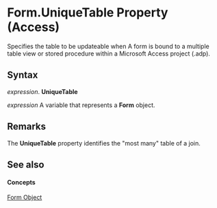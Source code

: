 
# Form.UniqueTable Property (Access)

Specifies the table to be updateable when A form is bound to a multiple table view or stored procedure within a Microsoft Access project (.adp).


## Syntax

 _expression_. **UniqueTable**

 _expression_ A variable that represents a **Form** object.


## Remarks

The  **UniqueTable** property identifies the "most many" table of a join.


## See also


#### Concepts


[Form Object](72ef9219-142b-b690-b696-3eba9a5d4522.md)
